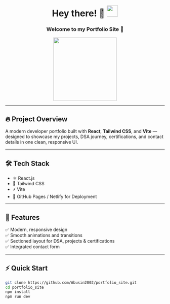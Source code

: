 <h1 align="center">
  Hey there! 👋 
  <img src="https://media.giphy.com/media/hvRJCLFzcasrR4ia7z/giphy.gif" width="35"/>
</h1>

<h3 align="center">Welcome to my Portfolio Site 🚀</h3>

<p align="center">
  <img src="https://media.giphy.com/media/M9gbBd9nbDrOTu1Mqx/giphy.gif" width="200"/>
</p>

---

## 🔥 Project Overview
A modern developer portfolio built with **React**, **Tailwind CSS**, and **Vite** — designed to showcase my projects, DSA journey, certifications, and contact details in one clean, responsive UI.

---

## 🛠️ Tech Stack
- ⚛️ React.js  
- 💨 Tailwind CSS  
- ⚡ Vite  
- 🔗 GitHub Pages / Netlify for Deployment  

---

## 🚀 Features
✅ Modern, responsive design  
✅ Smooth animations and transitions  
✅ Sectioned layout for DSA, projects & certifications  
✅ Integrated contact form  

---

## ⚡ Quick Start
```bash
git clone https://github.com/Abusin2002/portfolio_site.git
cd portfolio_site
npm install
npm run dev
